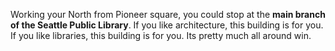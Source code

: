Working your North from Pioneer square, you could stop at the **main branch of the Seattle Public Library**. If you like architecture, this building is for you. If you like libraries, this building is for you. Its pretty much all around win.